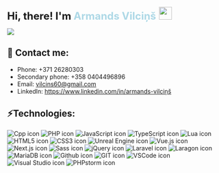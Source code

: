 <p>
    <font size="5">
        <b>Hi, there! I'm <font color="lightblue">Armands Vilciņš</font></b>
        <img src="https://raw.githubusercontent.com/MartinHeinz/MartinHeinz/master/wave.gif" width="30px">
    </font>
</p>

<a href="https://git.io/typing-svg">
    <img src="https://readme-typing-svg.demolab.com?font=Fira+Code&weight=600&pause=1000&color=AAB0B6&center=false&width=435&height=35&lines=Full-stack+web+and+game+developer;2%2B+years+of+coding+experience;Always+learning+new+things"/>
</a>

## 📖 Contact me:
- Phone: +371 26280303
- Secondary phone: +358 0404496896
- Email: vilcins60@gmail.com
- LinkedIn: https://www.linkedin.com/in/armands-vilciņš

## ⚡Technologies:
<img src="https://img.shields.io/badge/C%2B%2B-00599C?style=for-the-badge&logo=c%2B%2B&logoColor=white" alt="Cpp icon">
<img src="https://img.shields.io/badge/PHP-777BB4?style=for-the-badge&logo=php&logoColor=white" alt="PHP icon">
<img src="https://img.shields.io/badge/JavaScript-323330?style=for-the-badge&logo=javascript&logoColor=F7DF1E" alt="JavaScript icon">
<img src="https://img.shields.io/badge/TypeScript-007ACC?style=for-the-badge&logo=typescript&logoColor=white"alt="TypeScript icon">
<img src="https://img.shields.io/badge/Lua-2C2D72?style=for-the-badge&logo=lua&logoColor=white"alt="Lua icon">
<img src="https://img.shields.io/badge/HTML5-E34F26?style=for-the-badge&logo=html5&logoColor=white" alt="HTML5 icon">
<img src="https://img.shields.io/badge/CSS3-1572B6?style=for-the-badge&logo=css3&logoColor=white"alt="CSS3 icon">
<img src="https://img.shields.io/badge/-Unreal%20Engine-313131?style=for-the-badge&logo=unreal-engine&logoColor=white"alt="Unreal Engine icon">
<img src="https://img.shields.io/badge/Vue%20js-35495E?style=for-the-badge&logo=vuedotjs&logoColor=4FC08D"alt="Vue.js icon">
<img src="https://img.shields.io/badge/next%20js-000000?style=for-the-badge&logo=nextdotjs&logoColor=white"alt="Next.js icon">
<img src="https://img.shields.io/badge/Sass-CC6699?style=for-the-badge&logo=sass&logoColor=white"alt="Sass icon">
<img src="https://img.shields.io/badge/jQuery-0769AD?style=for-the-badge&logo=jquery&logoColor=white"alt="jQuery icon">
<img src="https://img.shields.io/badge/Laravel-FF2D20?style=for-the-badge&logo=laravel&logoColor=white" alt="Laravel icon">
<img src="https://img.shields.io/badge/Laragon-0E83CD?style=for-the-badge&logo=Laragon&logoColor=white" alt="Laragon icon">
<img src="https://img.shields.io/badge/MariaDB-003545?style=for-the-badge&logo=mariadb&logoColor=white"alt="MariaDB icon">
<img src="https://img.shields.io/badge/GitHub-100000?style=for-the-badge&logo=github&logoColor=white"alt="Github icon">
<img src="https://img.shields.io/badge/GIT-E44C30?style=for-the-badge&logo=git&logoColor=white"alt="GIT icon">
<img src="https://img.shields.io/badge/VSCode-0078D4?style=for-the-badge&logo=visual%20studio%20code&logoColor=white"alt="VSCode icon">
<img src="https://img.shields.io/badge/Visual_Studio-5C2D91?style=for-the-badge&logo=visual%20studio&logoColor=white"alt="Visual Studio icon">
<img src="https://img.shields.io/badge/-PHPStorm-181717?style=for-the-badge&logo=phpstorm&logoColor=white"alt="PHPstorm icon">
    